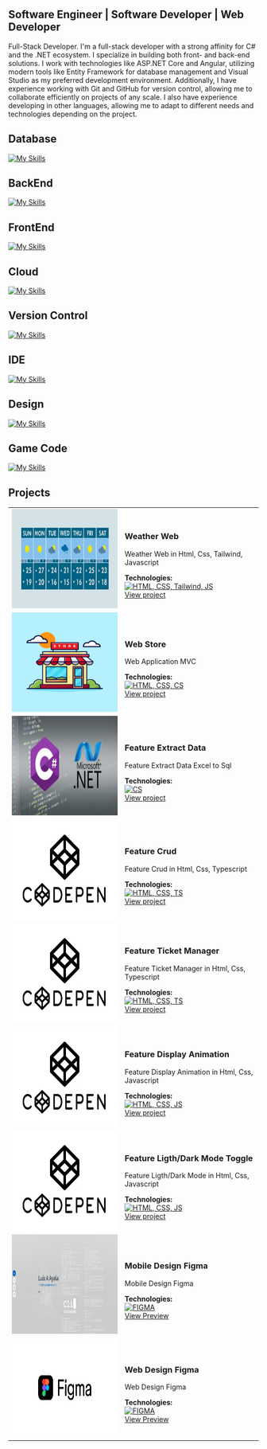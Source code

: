 ## Software Engineer | Software Developer | Web Developer 

Full-Stack Developer. I'm a full-stack developer with a strong affinity for C# and the .NET ecosystem. I specialize in building both front- and back-end solutions. I work with technologies like ASP.NET Core and Angular, utilizing modern tools like Entity Framework for database management and Visual Studio as my preferred development environment. Additionally, I have experience working with Git and GitHub for version control, allowing me to collaborate efficiently on projects of any scale. I also have experience developing in other languages, allowing me to adapt to different needs and technologies depending on the project.

<h2>Database</h2>

[![My Skills](https://skillicons.dev/icons?i=postgres)](https://skillicons.dev)

<h2>BackEnd</h2>

[![My Skills](https://skillicons.dev/icons?i=cs,dotnet)](https://skillicons.dev)

<h2>FrontEnd</h2>

[![My Skills](https://skillicons.dev/icons?i=js,html,css,bootstrap,tailwind,angular,typescript,codepen)](https://skillicons.dev)

<h2>Cloud</h2>

[![My Skills](https://skillicons.dev/icons?i=azure)](https://skillicons.dev)

<h2>Version Control</h2> 

[![My Skills](https://skillicons.dev/icons?i=git,github,githubactions,bitbucket)](https://skillicons.dev)

<h2>IDE</h2> 

[![My Skills](https://skillicons.dev/icons?i=visualstudio,vscode)](https://skillicons.dev)

<h2>Design</h2> 

[![My Skills](https://skillicons.dev/icons?i=figma,photoshop,illustrator)](https://skillicons.dev)

<h2>Game Code</h2> 

[![My Skills](https://skillicons.dev/icons?i=unity)](https://skillicons.dev)

## Projects

<table>
  <tr>
    <td>
      <img src="assets/Weather.jpg" alt="Weather" width="300" height="200">
    </td>
    <td>
      <h3>Weather Web</h3>
      <p>Weather Web in Html, Css, Tailwind, Javascript</p>
      <strong>Technologies:</strong><br>
      <a href="https://skillicons.dev"><img src="https://skillicons.dev/icons?i=html,css,tailwind,js" alt="HTML, CSS, Tailwind, JS"></a><br>
      <a href="https://weatherstation787.netlify.app">View project</a>
    </td>
  </tr>
  <tr>
    <td>
      <img src="assets/Store.jpg" alt="Web Store" width="300" height="200">
    </td>
    <td>
      <h3>Web Store</h3>
      <p>Web Application MVC</p>
      <strong>Technologies:</strong><br>
      <a href="https://skillicons.dev"><img src="https://skillicons.dev/icons?i=html,css,cs" alt="HTML, CSS, CS"></a> 
      <br>
      <a href="https://github.com/layalarosa/WebShop">View project</a>
    </td>
  </tr>
  <tr>
    <td>
      <img src="assets/CDeveloper.jpg" alt="Weather" width="300" height="200">
    </td>
    <td>
      <h3>Feature Extract Data</h3>
      <p>Feature Extract Data Excel to Sql</p>
      <strong>Technologies:</strong><br>
      <a href="https://skillicons.dev"><img src="https://skillicons.dev/icons?i=cs" alt="CS"></a><br>
      <a href="https://github.com/layalarosa/Files">View project</a>
    </td>
  </tr>
  <tr>
    <td>
      <img src="assets/Code4.png" alt="Weather" width="300" height="200">
    </td>
    <td>
      <h3>Feature Crud</h3>
      <p>Feature Crud in Html, Css, Typescript</p>
      <strong>Technologies:</strong><br>
      <a href="https://skillicons.dev"><img src="https://skillicons.dev/icons?i=html,css,ts" alt="HTML, CSS, TS"></a><br>
      <a href="https://codepen.io/LayalaDev/full/wvRxgzp">View project</a>
    </td>
  </tr>
  <tr>
    <td>
      <img src="assets/Code4.png" alt="Weather" width="300" height="200">
    </td>
    <td>
      <h3>Feature Ticket Manager</h3>
      <p>Feature Ticket Manager in Html, Css, Typescript</p>
      <strong>Technologies:</strong><br>
      <a href="https://skillicons.dev"><img src="https://skillicons.dev/icons?i=html,css,ts" alt="HTML, CSS, TS"></a><br>
      <a href="https://codepen.io/LayalaDev/full/GRPXPxG">View project</a>
    </td>
    <tr>
    <td>
      <img src="assets/Code4.png" alt="Weather" width="300" height="200">
    </td>
    <td>
      <h3>Feature Display Animation</h3>
      <p>Feature Display Animation in Html, Css, Javascript</p>
      <strong>Technologies:</strong><br>
      <a href="https://skillicons.dev"><img src="https://skillicons.dev/icons?i=html,css,js" alt="HTML, CSS, JS"></a><br>
      <a href="https://codepen.io/LayalaDev/pen/PoXmdVY">View project</a>
    </td>
    <tr>
    <td>
      <img src="assets/Code4.png" alt="Weather" width="300" height="200">
    </td>
    <td>
      <h3>Feature Ligth/Dark Mode Toggle</h3>
      <p>Feature Ligth/Dark Mode in Html, Css, Javascript</p>
      <strong>Technologies:</strong><br>
      <a href="https://skillicons.dev"><img src="https://skillicons.dev/icons?i=html,css,js" alt="HTML, CSS, JS"></a><br>
      <a href="https://codepen.io/LayalaDev/pen/RwEYEPZ">View project</a>
    </td>
  </tr>
  <tr>
    <td>
      <img src="assets/Porfolio.png" alt="Figma" width="300" height="200">
    </td>
    <td>
      <h3>Mobile Design Figma</h3>
      <p>Mobile Design Figma</p>
      <strong>Technologies:</strong><br>
      <a href="https://skillicons.dev"><img src="https://skillicons.dev/icons?i=figma" alt="FIGMA"></a><br>
      <a href="https://www.figma.com/design/B0Fp3SXFy3bBtVEOzkwbfS/Mobile-Design-01?node-id=0-1&t=cPJFkqHU1HGFZH4b-1">View Preview</a>
    </td>
  </tr> 
  <tr>
    <td>
      <img src="assets/Figma.png" alt="Figma" width="300" height="200">
    </td>
    <td>
      <h3>Web Design Figma</h3>
      <p>Web Design Figma</p>
      <strong>Technologies:</strong><br>
      <a href="https://skillicons.dev"><img src="https://skillicons.dev/icons?i=figma" alt="FIGMA"></a><br>
      <a href="https://www.figma.com/design/9zleCvBuwUTfXpOcENip6B/Web-Design-01?node-id=0-1&t=pJo7Myd42OVLyLj1-1">View Preview</a>
    </td>
  </tr> 
</table>


     

